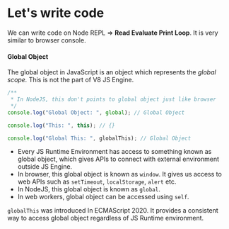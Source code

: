 # Let's write code

We can write code on Node REPL => **Read Evaluate Print Loop**. It is very similar to browser console.

#### Global Object

The global object in JavaScript is an object which represents the _global scope._ This is not the part of V8 JS Engine.

```js
/**
 * In NodeJS, this don't points to global object just like browser
 */
console.log("Global Object: ", global); // Global Object

console.log("This: ", this); // {}

console.log("Global This: ", globalThis); // Global Object
```

- Every JS Runtime Environment has access to something known as global object, which gives APIs to connect with external environment outside JS Engine.
- In browser, this global object is known as `window`. It gives us access to web APIs such as `setTimeout`, `localStorage`, `alert` etc.
- In NodeJS, this global object is known as `global`.
- In web workers, global object can be accessed using `self`.

`globalThis` was introduced In ECMAScript 2020. It provides a consistent way to access global object regardless of JS Runtime environment.
